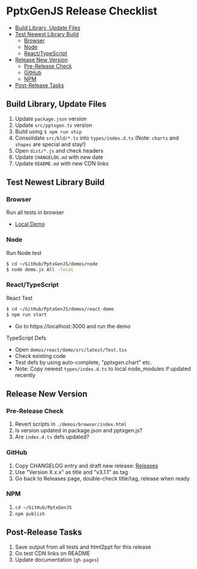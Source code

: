 # PptxGenJS Release Checklist

<!-- START doctoc generated TOC please keep comment here to allow auto update -->
<!-- DON'T EDIT THIS SECTION, INSTEAD RE-RUN doctoc TO UPDATE -->


- [Build Library, Update Files](#build-library-update-files)
- [Test Newest Library Build](#test-newest-library-build)
  - [Browser](#browser)
  - [Node](#node)
  - [React/TypeScript](#reacttypescript)
- [Release New Version](#release-new-version)
  - [Pre-Release Check](#pre-release-check)
  - [GitHub](#github)
  - [NPM](#npm)
- [Post-Release Tasks](#post-release-tasks)

<!-- END doctoc generated TOC please keep comment here to allow auto update -->

## Build Library, Update Files

1. Update `package.json` version
2. Update `src/pptxgen.ts` version
3. Build using `$ npm run ship`
4. Consolidate `src/bld/*.ts` into `types/index.d.ts` (Note: `charts` and `shapes` are special and stay!)
5. Open `dist/*.js` and check headers
6. Update `CHANGELOG.md` with new date
7. Update `README.md` with new CDN links

## Test Newest Library Build

### Browser

Run all tests in browser

- [Local Demo](file:///Users/brentely/GitHub/PptxGenJS/demos/browser/index.html)

### Node

Run Node test

```bash
$ cd ~/GitHub/PptxGenJS/demos/node
$ node demo.js All -local
```

### React/TypeScript

React Test

```bash
$ cd ~/GitHub/PptxGenJS/demos/react-demo
$ npm run start
```

- Go to https://localhost:3000 and run the demo

TypeScript Defs

- Open `demos/react/demo/src/latest/Test.tsx`
- Check existing code
- Test defs by using auto-complete, "pptxgen.chart" etc.
- Note: Copy newest `types/index.d.ts` to local node_modules if updated recently

## Release New Version

### Pre-Release Check

1. Revert scripts in `./demos/browser/index.html`
2. Is version updated in package.json and pptxgen.js?
3. Are `index.d.ts` defs updated?

### GitHub

1. Copy CHANGELOG entry and draft new release: [Releases](https://github.com/gitbrent/PptxGenJS/releases)
2. Use "Version X.x.x" as title and "v3.1.1" as tag
3. Go back to Releases page, double-check title/tag, release when ready

### NPM

1. `cd ~/GitHub/PptxGenJS`
2. `npm publish`

## Post-Release Tasks

1. Save output from all tests and html2ppt for this release
2. Go test CDN links on README
3. Update documentation (`gh-pages`)
